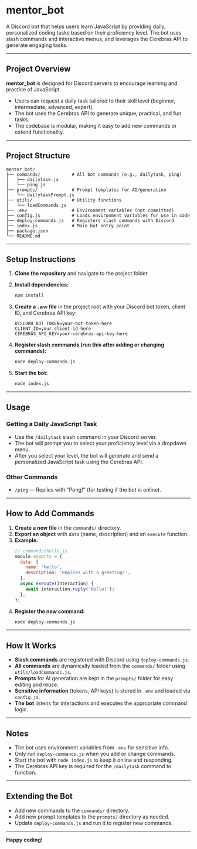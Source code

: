 # mentor_bot

A Discord bot that helps users learn JavaScript by providing daily, personalized coding tasks based on their proficiency level. The bot uses slash commands and interactive menus, and leverages the Cerebras API to generate engaging tasks.

---

## Project Overview

**mentor_bot** is designed for Discord servers to encourage learning and practice of JavaScript.  
- Users can request a daily task tailored to their skill level (beginner, intermediate, advanced, expert).
- The bot uses the Cerebras API to generate unique, practical, and fun tasks.
- The codebase is modular, making it easy to add new commands or extend functionality.

---

## Project Structure

```
mentor_bot/
├── commands/            # All bot commands (e.g., dailytask, ping)
│   ├── dailytask.js
│   └── ping.js
├── prompts/             # Prompt templates for AI/generation
│   └── dailytaskPrompt.js
├── utils/               # Utility functions
│   └── loadCommands.js
├── .env                 # Environment variables (not committed)
├── config.js            # Loads environment variables for use in code
├── deploy-commands.js   # Registers slash commands with Discord
├── index.js             # Main bot entry point
├── package.json
└── README.md
```

---

## Setup Instructions

1. **Clone the repository** and navigate to the project folder.

2. **Install dependencies:**
   ```sh
   npm install
   ```

3. **Create a `.env` file** in the project root with your Discord bot token, client ID, and Cerebras API key:
   ```
   DISCORD_BOT_TOKEN=your-bot-token-here
   CLIENT_ID=your-client-id-here
   CEREBRAS_API_KEY=your-cerebras-api-key-here
   ```

4. **Register slash commands (run this after adding or changing commands):**
   ```sh
   node deploy-commands.js
   ```

5. **Start the bot:**
   ```sh
   node index.js
   ```

---

## Usage

### Getting a Daily JavaScript Task

- Use the `/dailytask` slash command in your Discord server.
- The bot will prompt you to select your proficiency level via a dropdown menu.
- After you select your level, the bot will generate and send a personalized JavaScript task using the Cerebras API.

### Other Commands

- `/ping` — Replies with "Pong!" (for testing if the bot is online).

---

## How to Add Commands

1. **Create a new file** in the `commands/` directory.
2. **Export an object** with `data` (name, description) and an `execute` function.
3. **Example:**
   ```js
   // commands/hello.js
   module.exports = {
     data: {
       name: 'hello',
       description: 'Replies with a greeting!',
     },
     async execute(interaction) {
       await interaction.reply('Hello!');
     },
   };
   ```
4. **Register the new command:**
   ```sh
   node deploy-commands.js
   ```

---

## How It Works

- **Slash commands** are registered with Discord using `deploy-commands.js`.
- **All commands** are dynamically loaded from the `commands/` folder using `utils/loadCommands.js`.
- **Prompts** for AI generation are kept in the `prompts/` folder for easy editing and reuse.
- **Sensitive information** (tokens, API keys) is stored in `.env` and loaded via `config.js`.
- **The bot** listens for interactions and executes the appropriate command logic.

---

## Notes

- The bot uses environment variables from `.env` for sensitive info.
- Only run `deploy-commands.js` when you add or change commands.
- Start the bot with `node index.js` to keep it online and responding.
- The Cerebras API key is required for the `/dailytask` command to function.

---

## Extending the Bot

- Add new commands to the `commands/` directory.
- Add new prompt templates to the `prompts/` directory as needed.
- Update `deploy-commands.js` and run it to register new commands.

---

**Happy coding!**
